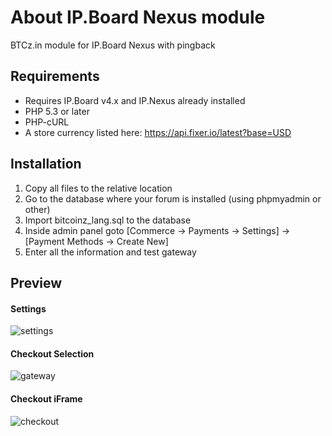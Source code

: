 # About IP.Board Nexus module
BTCz.in module for IP.Board Nexus with pingback


## Requirements
* Requires IP.Board v4.x and IP.Nexus already installed
* PHP 5.3 or later
* PHP-cURL
* A store currency listed here: https://api.fixer.io/latest?base=USD

## Installation
 1. Copy all files to the relative location
 2. Go to the database where your forum is installed (using phpmyadmin or other)
 3. Import bitcoinz_lang.sql to the database
 4. Inside admin panel goto [Commerce -> Payments -> Settings] -> [Payment Methods -> Create New]
 5. Enter all the information and test gateway

## Preview
#### Settings
![settings](https://i.imgur.com/h8WLpGZ.png)
#### Checkout Selection
![gateway](https://i.imgur.com/0DO8OVV.png)
#### Checkout iFrame
![checkout](https://i.imgur.com/mSvnLRb.png)
